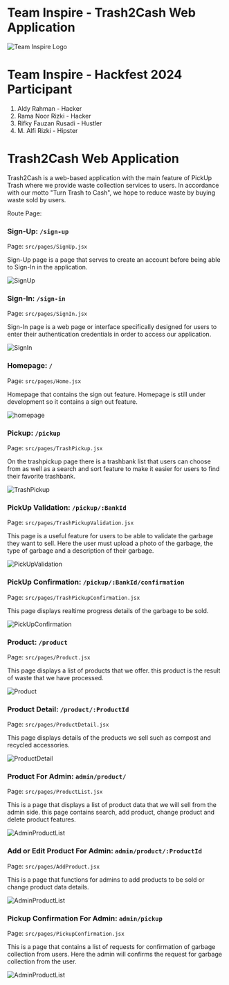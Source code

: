 # Team Inspire - Trash2Cash Web Application

![Team Inspire Logo](inspire-logo.png)

# Team Inspire - Hackfest 2024 Participant
1. Aldy Rahman - Hacker
2. Rama Noor Rizki - Hacker
3. Rifky Fauzan Rusadi - Hustler
4. M. Alfi Rizki - Hipster


# Trash2Cash Web Application

Trash2Cash is a web-based application with the main feature of PickUp Trash where we provide waste collection services to users. In accordance with our motto "Turn Trash to Cash", we hope to reduce waste by buying waste sold by users.

Route Page:

### Sign-Up: `/sign-up`

Page: `src/pages/SignUp.jsx`

Sign-Up page is a page that serves to create an account before being able to Sign-In in the application.

![SignUp](screenshoot/SignUp.png)

### Sign-In: `/sign-in`

Page: `src/pages/SignIn.jsx`

Sign-In page is a web page or interface specifically designed for users to enter their authentication credentials in order to access our application.

![SignIn](screenshoot/SignIn.png)

### Homepage: `/`

Page: `src/pages/Home.jsx`

Homepage that contains the sign out feature. Homepage is still under development so it contains a sign out feature.

![homepage](screenshoot/Homepage.png)

### Pickup: `/pickup`

Page: `src/pages/TrashPickup.jsx`

On the trashpickup page there is a trashbank list that users can choose from as well as a search and sort feature to make it easier for users to find their favorite trashbank.

![TrashPickup](screenshoot/Pickup.png)

### PickUp Validation: `/pickup/:BankId`

Page: `src/pages/TrashPickupValidation.jsx`

This page is a useful feature for users to be able to validate the garbage they want to sell. Here the user must upload a photo of the garbage, the type of garbage and a description of their garbage.

![PickUpValidation](screenshoot/Pickup-ProductId.png)

### PickUp Confirmation: `/pickup/:BankId/confirmation`

Page: `src/pages/TrashPickupConfirmation.jsx`

This page displays realtime progress details of the garbage to be sold.

![PickUpConfirmation](screenshoot/Pickup-ProductId-Confirmation.png)

### Product: `/product`

Page: `src/pages/Product.jsx`

This page displays a list of products that we offer. this product is the result of waste that we have processed.

![Product](screenshoot/Product.png)

### Product Detail: `/product/:ProductId`

Page: `src/pages/ProductDetail.jsx`

This page displays details of the products we sell such as compost and recycled accessories.

![ProductDetail](screenshoot/Product-ProductId.png)

### Product For Admin: `admin/product/`

Page: `src/pages/ProductList.jsx`

This is a page that displays a list of product data that we will sell from the admin side. this page contains search, add product, change product and delete product features.

![AdminProductList](screenshoot/Admin-Product.png)

### Add or Edit Product For Admin: `admin/product/:ProductId`

Page: `src/pages/AddProduct.jsx`

This is a page that functions for admins to add products to be sold or change product data details.

![AdminProductList](screenshoot/Admin-Product-ProductId.png)

### Pickup Confirmation For Admin: `admin/pickup`

Page: `src/pages/PickupConfirmation.jsx`

This is a page that contains a list of requests for confirmation of garbage collection from users. Here the admin will confirms the request for garbage collection from the user.

![AdminProductList](screenshoot/Admin-Pickup.png)
